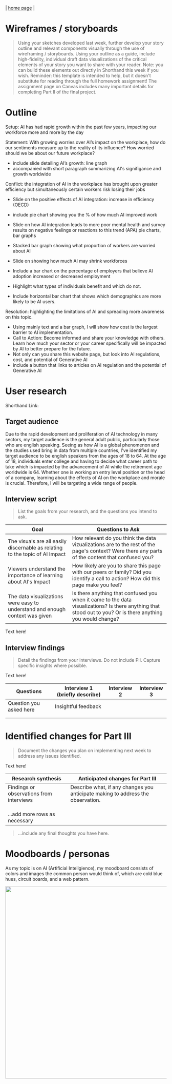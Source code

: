 | [home page](https://tp374.github.io/Tricia-Park-Portfolio/) | 

# Wireframes / storyboards
> Using your sketches developed last week, further develop your story outline and relevant components visually through the use of wireframing / storyboards. Using your outline as a guide, include high-fidelity, individual draft data visualizations of the critical elements of your story you want to share with your reader. Note: you can build these elements out directly in Shorthand this week if you wish.  Reminder: this template is intended to help, but it doesn't substitute for reading through the full homework assignment!  The assignment page on Canvas includes many important details for completing Part II of the final project. 

# Outline 
Setup: AI has had rapid growth within the past few years, impacting our workforce more and more by the day

Statement:  With growing worries over AI’s impact on the workplace, how do our sentiments measure up to the reality of its influence? How worried should we be about our future workplace?

- include slide detailing AI’s growth: line graph
- accompanied with short paragraph summarizing AI's signifigance and growth worldwide

Conflict: the integration of AI in the workplace has brought upon greater efficiency but simultaneously certain workers risk losing their jobs

-  Slide on the positive effects of AI integration: increase in efficiency (OECD)
-  include pie chart showing you the % of how much AI improved work
  
-  Slide on how AI integration leads to more poor mental health and survey results on negative feelings or reactions to this trend (APA) pie charts, bar graphs
-  Stacked bar graph showing what proportion of workers are worried about AI

-  Slide on showing how much AI may shrink workforces
-  Include a bar chart on the percentage of employers that believe AI adoption increased or decreased employment

- Highlight what types of individuals benefit and which do not.
- Include horizontal bar chart that shows which demographics are more likely to be AI users. 

Resolution: highlighting the limitations of AI and spreading more awareness on this topic.

- Using mainly text and a bar graph, I will show how cost is the largest barrier to AI implementation.
- Call to Action: Become informed and share your knowledge with others. Learn how much your sector or your career specifically will be impacted by AI to better prepare for the future.
- Not only can you share this website page, but look into AI regulations, cost, and potential of Generative AI
- include a button that links to articles on AI regulation and the potential of Generative AI

# User research 

Shorthand Link: 

## Target audience

Due to the rapid development and proliferation of AI technology in many sectors, my target audience is the general adult public, particularly those who are english speaking.
Seeing as how AI is a global phenomenon and the studies used bring in data from multiple countries, I've identified my target audience to be english speakers from the ages of 18 to 64. At the age of 18, individuals enter college and having to decide what career path to take which is impacted by the advancement of AI while the retirement age worldwide is 64. Whether one is working an entry level position or the head of a company, learning about the effects of AI on the workplace and morale is crucial. Therefore, I will be targeting a wide range of people. 

## Interview script
> List the goals from your research, and the questions you intend to ask. 



| Goal | Questions to Ask |
|------|------------------|
|The visuals are all easily discernable as relating to the topic of AI Impact    |How relevant do you think the data vizualizations are to the rest of the page's context? Were there any parts of the content that confused you?                   |
|Viewers understand the importance of learning about AI's Impact      |How likely are you to share this page with our peers or family? Did you identify a call to action? How did this page make you feel?               |
|The data visualizations were easy to understand and enough context was given       |Is there anything that confused you when it came to the data visualizations? Is there anything that stood out to you? Or is there anything you would change?      |


Text here!

## Interview findings
> Detail the findings from your interviews.  Do not include PII.  Capture specific insights where possible.

Text here!

| Questions               | Interview 1 (briefly describe) | Interview 2 | Interview 3 |
|-------------------------|--------------------------------|-------------|-------------|
| Question you asked here | Insightful feedback            |             |             |
|                         |                                |             |             |
|                         |                                |             |             |


# Identified changes for Part III
> Document the changes you plan on implementing next week to address any issues identified.  

Text here!

| Research synthesis                       | Anticipated changes for Part III                                                |
|------------------------------------------|---------------------------------------------------------------------------------|
| Findings or observations from interviews | Describe what, if any changes you anticipate making to address the observation. |
|                                          |                                                                                 |
|                                          |                                                                                 |
|                                          |                                                                                 |
| ...add more rows as necessary            |                                                                                 |

> ...include any final thoughts you have here. 



# Moodboards / personas

As my topic is on AI (Artificial Intellgience), my moodboard consists of colors and images the common person would think of, which are cold blue hues, circuit boards, and a web pattern.

<img src="Untitled design.png" width="600"/>


